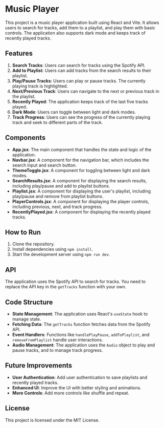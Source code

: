# Music Player

This project is a music player application built using React and Vite. It allows users to search for tracks, add them to a playlist, and play them with basic controls. The application also supports dark mode and keeps track of recently played tracks.

## Features

1. **Search Tracks**: Users can search for tracks using the Spotify API.
2. **Add to Playlist**: Users can add tracks from the search results to their playlist.
3. **Play/Pause Tracks**: Users can play or pause tracks. The currently playing track is highlighted.
4. **Next/Previous Track**: Users can navigate to the next or previous track in the playlist.
5. **Recently Played**: The application keeps track of the last five tracks played.
6. **Dark Mode**: Users can toggle between light and dark modes.
7. **Track Progress**: Users can see the progress of the currently playing track and seek to different parts of the track.

## Components

- **App.jsx**: The main component that handles the state and logic of the application.
- **Navbar.jsx**: A component for the navigation bar, which includes the search input and search button.
- **ThemeToggle.jsx**: A component for toggling between light and dark modes.
- **SearchResults.jsx**: A component for displaying the search results, including play/pause and add to playlist buttons.
- **Playlist.jsx**: A component for displaying the user's playlist, including play/pause and remove from playlist buttons.
- **PlayerControls.jsx**: A component for displaying the player controls, including previous, next, and track progress.
- **RecentlyPlayed.jsx**: A component for displaying the recently played tracks.

## How to Run

1. Clone the repository.
2. Install dependencies using `npm install`.
3. Start the development server using `npm run dev`.

## API

The application uses the Spotify API to search for tracks. You need to replace the API key in the `getTracks` function with your own.

## Code Structure

- **State Management**: The application uses React's `useState` hook to manage state.
- **Fetching Data**: The `getTracks` function fetches data from the Spotify API.
- **Event Handlers**: Functions like `handlePlayPause`, `addToPlaylist`, and `removeFromPlaylist` handle user interactions.
- **Audio Management**: The application uses the `Audio` object to play and pause tracks, and to manage track progress.

## Future Improvements

- **User Authentication**: Add user authentication to save playlists and recently played tracks.
- **Enhanced UI**: Improve the UI with better styling and animations.
- **More Controls**: Add more controls like shuffle and repeat.

## License

This project is licensed under the MIT License.
